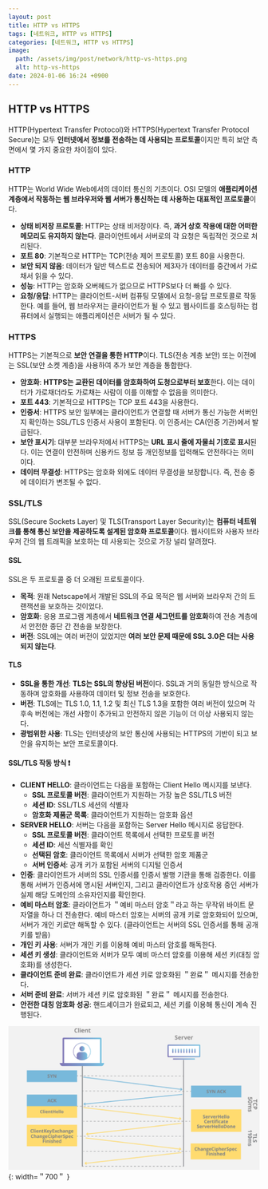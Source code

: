 ```yaml
---
layout: post
title: HTTP vs HTTPS
tags: [네트워크, HTTP vs HTTPS]
categories: [네트워크, HTTP vs HTTPS]
image:
  path: /assets/img/post/network/http-vs-https.png
  alt: http-vs-https
date: 2024-01-06 16:24 +0900
---
```


## HTTP vs HTTPS

HTTP(Hypertext Transfer Protocol)와 HTTPS(Hypertext Transfer Protocol Secure)는 모두 **인터넷에서 정보를 전송하는 데 사용되는 프로토콜**이지만 특히 보안 측면에서 몇 가지 중요한 차이점이 있다.

### HTTP

HTTP는 World Wide Web에서의 데이터 통신의 기초이다. OSI 모델의 **애플리케이션 계층에서 작동하는 웹 브라우저와 웹 서버가 통신하는 데 사용하는 대표적인 프로토콜**이다.

- **상태 비저장 프로토콜**: HTTP는 상태 비저장이다. 즉, **과거 상호 작용에 대한 어떠한 메모리도 유지하지 않는다**. 클라이언트에서 서버로의 각 요청은 독립적인 것으로 처리된다.
- **포트 80**: 기본적으로 HTTP는 TCP(전송 제어 프로토콜) 포트 80을 사용한다.
- **보안 되지 않음**: 데이터가 일반 텍스트로 전송되어 제3자가 데이터를 중간에서 가로채서 읽을 수 있다.
- **성능**: HTTP는 암호화 오버헤드가 없으므로 HTTPS보다 더 빠를 수 있다.
- **요청/응답**: HTTP는 클라이언트-서버 컴퓨팅 모델에서 요청-응답 프로토콜로 작동한다. 예를 들어, 웹 브라우저는 클라이언트가 될 수 있고 웹사이트를 호스팅하는 컴퓨터에서 실행되는 애플리케이션은 서버가 될 수 있다.

### HTTPS

HTTPS는 기본적으로 **보안 연결을 통한 HTTP**이다. TLS(전송 계층 보안) 또는 이전에는 SSL(보안 소켓 계층)을 사용하여 추가 보안 계층을 통합한다.

- **암호화**: **HTTPS는 교환된 데이터를 암호화하여 도청으로부터 보호**한다. 이는 데이터가 가로채더라도 가로채는 사람이 이를 이해할 수 없음을 의미한다.
- **포트 443**: 기본적으로 HTTPS는 TCP 포트 443을 사용한다.
- **인증서**: HTTPS 보안 일부에는 클라이언트가 연결할 때 서버가 통신 가능한 서버인지 확인하는 SSL/TLS 인증서 사용이 포함된다. 이 인증서는 CA(인증 기관)에서 발급된다.
- **보안 표시기**: 대부분 브라우저에서 HTTPS는 **URL 표시 줄에 자물쇠 기호로 표시**된다. 이는 연결이 안전하며 신용카드 정보 등 개인정보를 입력해도 안전하다는 의미이다.
- **데이터 무결성**: HTTPS는 암호화 외에도 데이터 무결성을 보장합니다. 즉, 전송 중에 데이터가 변조될 수 없다.

### SSL/TLS

SSL(Secure Sockets Layer) 및 TLS(Transport Layer Security)는 **컴퓨터 네트워크를 통해 통신 보안을 제공하도록 설계된 암호화 프로토콜**이다. 웹사이트와 사용자 브라우저 간의 웹 트래픽을 보호하는 데 사용되는 것으로 가장 널리 알려졌다.

#### SSL

SSL은 두 프로토콜 중 더 오래된 프로토콜이다.

- **목적**: 원래 Netscape에서 개발된 SSL의 주요 목적은 웹 서버와 브라우저 간의 트랜잭션을 보호하는 것이었다.
- **암호화**: 응용 프로그램 계층에서 **네트워크 연결 세그먼트를 암호화**하여 전송 계층에서 안전한 종단 간 전송을 보장한다.
- **버전**: SSL에는 여러 버전이 있었지만 **여러 보안 문제 때문에 SSL 3.0은 더는 사용되지 않는다**.

#### TLS

- **SSL을 통한 개선**: **TLS는 SSL의 향상된 버전**이다. SSL과 거의 동일한 방식으로 작동하며 암호화를 사용하여 데이터 및 정보 전송을 보호한다.
- **버전**: TLS에는 TLS 1.0, 1.1, 1.2 및 최신 TLS 1.3을 포함한 여러 버전이 있으며 각 후속 버전에는 개선 사항이 추가되고 안전하지 않은 기능이 더 이상 사용되지 않는다.
- **광범위한 사용**: TLS는 인터넷상의 보안 통신에 사용되는 HTTPS의 기반이 되고 보안을 유지하는 보안 프로토콜이다.

#### SSL/TLS 작동 방식 ❗️

- **CLIENT HELLO**: 클라이언트는 다음을 포함하는 Client Hello 메시지를 보낸다.
  - **SSL 프로토콜 버전**: 클라이언트가 지원하는 가장 높은 SSL/TLS 버전
  - **세션 ID**: SSL/TLS 세션의 식별자
  - **암호화 제품군 목록**: 클라이언트가 지원하는 암호화 옵션
- **SERVER HELLO**: 서버는 다음을 포함하는 Server Hello 메시지로 응답한다.
  - **SSL 프로토콜 버전**: 클라이언트 목록에서 선택한 프로토콜 버전
  - **세션 ID**: 세션 식별자를 확인
  - **선택된 암호**: 클라이언트 목록에서 서버가 선택한 암호 제품군
  - **서버 인증서**: 공개 키가 포함된 서버의 디지털 인증서
- **인증**: 클라이언트가 서버의 SSL 인증서를 인증서 발행 기관을 통해 검증한다. 이를 통해 서버가 인증서에 명시된 서버인지, 그리고 클라이언트가 상호작용 중인 서버가 실제 해당 도메인의 소유자인지를 확인한다.
- **예비 마스터 암호**: 클라이언트가 ＂예비 마스터 암호＂라고 하는 무작위 바이트 문자열을 하나 더 전송한다. 예비 마스터 암호는 서버의 공개 키로 암호화되어 있으며, 서버가 개인 키로만 해독할 수 있다. (클라이언트는 서버의 SSL 인증서를 통해 공개 키를 받음)
- **개인 키 사용**: 서버가 개인 키를 이용해 예비 마스터 암호를 해독한다.
- **세션 키 생성**: 클라이언트와 서버가 모두 예비 마스터 암호를 이용해 세션 키(대칭 암호화)를 생성한다.
- **클라이언트 준비 완료**: 클라이언트가 세션 키로 암호화된 ＂완료＂ 메시지를 전송한다.
- **서버 준비 완료**: 서버가 세션 키로 암호화된 ＂완료＂ 메시지를 전송한다.
- **안전한 대칭 암호화 성공**: 핸드셰이크가 완료되고, 세션 키를 이용해 통신이 계속 진행된다.

![handshake](/assets/img/post/network/handshake.png){: width=＂700＂ }
